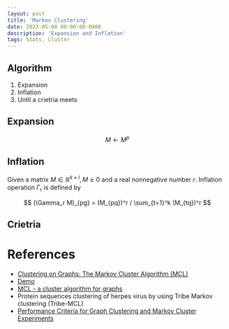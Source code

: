 ```yaml
---
layout: post
title: 'Markov Clustering'
date: 2022-05-08 00:00:00-0400
description: 'Expansion and Inflation'
tags: Stats, Cluster
---
```



## Algorithm 

1. Expansion
2. Inflation 
3. Until a crietria meets



## Expansion 

$$
M \leftarrow M^p
$$

## Inflation 

Given a matrix $M \in \mathbb{R}^{k\times l}, M \ge 0$ and a real nonnegative number $r$. 
Inflation operation $\Gamma_r$ is defined by 

$$
(\Gamma_r M)_{pg} = (M_{pq})^r / \sum_{t=1}^k (M_{tq})^r
$$


## Crietria






# References 

* [Clustering on Graphs: The Markov Cluster Algorithm (MCL)](https://sites.cs.ucsb.edu/~xyan/classes/CS595D-2009winter/MCL_Presentation2.pdf)
* [Demo](https://micans.org/mcl/ani/mcl-animation.html)
* [MCL -  a cluster algorithm for graphs](https://micans.org/mcl/)
* Protein sequences clustering of herpes virus by using Tribe Markov clustering (Tribe-MCL)
* [Performance Criteria for Graph Clustering and Markov Cluster Experiments]()
